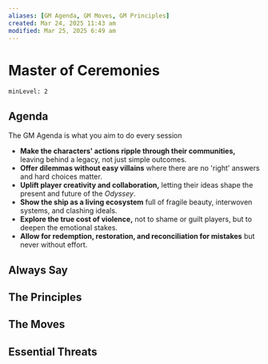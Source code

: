 ```yaml
---
aliases: [GM Agenda, GM Moves, GM Principles]
created: Mar 24, 2025 11:43 am
modified: Mar 25, 2025 6:49 am
---
```


# Master of Ceremonies

```table-of-contents
minLevel: 2
```

## Agenda

The GM Agenda is what you aim to do every session

- **Make the characters' actions ripple through their communities,** leaving behind a legacy, not just simple outcomes.
- **Offer dilemmas without easy villains** where there are no 'right' answers and hard choices matter.
- **Uplift player creativity and collaboration,** letting their ideas shape the present and future of the *Odyssey*.
- **Show the ship as a living ecosystem** full of fragile beauty, interwoven systems, and clashing ideals.
- **Explore the true cost of violence,** not to shame or guilt players, but to deepen the emotional stakes.
- **Allow for redemption, restoration, and reconciliation for mistakes** but never without effort.

## Always Say

## The Principles

## The Moves

## Essential Threats